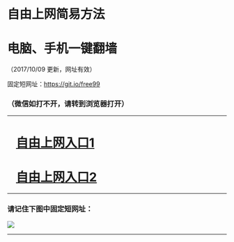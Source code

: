 ﻿# 自由上网简易方法

# 电脑、手机一键翻墙

（2017/10/09 更新，网址有效）

固定短网址：https://git.io/free99

### （微信如打不开，请转到浏览器打开）


***





# &nbsp;&nbsp; <a href="http://ft630931320.fwq-tz-1001.info/fwqtz01.html?t=100900115201 " target="_blank">自由上网入口1</a>
# &nbsp;&nbsp; <a href="http://ft3117821037.fwq-tz-1002.info/fwqtz02.html?t=100900113066 " target="_blank">自由上网入口2</a>
***

### 请记住下图中固定短网址：

<img src="https://s3-us-west-2.amazonaws.com/fwq-1001/yjfq-20170905okok.png" /> 


***

